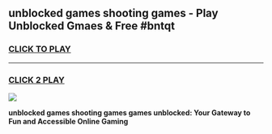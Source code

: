 
## unblocked games shooting games - Play Unblocked Gmaes & Free #bntqt
<h3>
<a href="https://news.freeplayer.one?title=unblocked_games_shooting_games&ref=03M">CLICK TO PLAY</a></h3>
<hr>

<h3>
<a href="https://news.freeplayer.one?title=unblocked_games_shooting_games&ref=03M">CLICK 2 PLAY</a>
  
</h3>

<a href="https://news.freeplayer.one?title=unblocked_games_shooting_games&ref=03M"><img src="https://clearcache.store/games.png"></a>


**unblocked games shooting games games unblocked: Your Gateway to Fun and Accessible Online Gaming**
